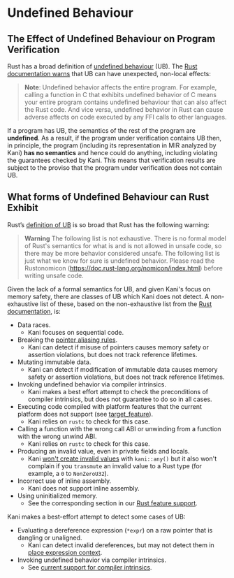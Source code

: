 # Undefined Behaviour

## The Effect of Undefined Behaviour on Program Verification
Rust has a broad definition of [undefined behaviour](https://doc.rust-lang.org/reference/behavior-considered-undefined.html) (UB).
The [Rust documentation warns](https://doc.rust-lang.org/reference/behavior-considered-undefined.html) that UB can have unexpected, non-local effects:


> **Note**: Undefined behavior affects the entire program. For example, calling a function in C that exhibits undefined behavior of C means your entire program contains undefined behaviour that can also affect the Rust code. And vice versa, undefined behavior in Rust can cause adverse affects on code executed by any FFI calls to other languages.

If a program has UB, the semantics of the rest of the program are **undefined**.
As a result, if the program under verification contains UB then, in principle, the program (including its representation in MIR analyzed by Kani) **has no semantics** and hence could do anything, including violating the guarantees checked by Kani. 
This means that verification results are subject to the proviso that the program under verification does not contain UB.

## What forms of Undefined Behaviour can Rust Exhibit

Rust’s [definition of UB](https://doc.rust-lang.org/reference/behavior-considered-undefined.html) is so broad that Rust has the following warning:

> **Warning**
> The following list is not exhaustive. There is no formal model of Rust's semantics for what is and is not allowed in unsafe code, so there may be more behavior considered unsafe. The following list is just what we know for sure is undefined behavior. Please read the Rustonomicon (https://doc.rust-lang.org/nomicon/index.html) before writing unsafe code.


Given the lack of a formal semantics for UB, and given Kani's focus on memory safety, there are classes of UB which Kani does not detect.
A non-exhaustive list of these, based on the non-exhaustive list from the [Rust documentation](https://doc.rust-lang.org/reference/behavior-considered-undefined.html), is:

* Data races. 
    * Kani focuses on sequential code.
* Breaking the [pointer aliasing rules](http://llvm.org/docs/LangRef.html#pointer-aliasing-rules). 
    * Kani can detect if misuse of pointers causes memory safety or assertion violations, but does not track reference lifetimes.
* Mutating immutable data.
    * Kani can detect if modification of immutable data causes memory safety or assertion violations, but does not track reference lifetimes.
* Invoking undefined behavior via compiler intrinsics.
    * Kani makes a best effort attempt to check the preconditions of compiler intrinsics, but does not guarantee to do so in all cases.
* Executing code compiled with platform features that the current platform does not support (see [target_feature](https://doc.rust-lang.org/reference/attributes/codegen.html#the-target_feature-attribute)).
    * Kani relies on `rustc` to check for this case.
* Calling a function with the wrong call ABI or unwinding from a function with the wrong unwind ABI.
    * Kani relies on `rustc` to check for this case.
* Producing an invalid value, even in private fields and locals. 
    * Kani [won't create invalid values](./tutorial-nondeterministic-variables.md) with `kani::any()` but it also won't complain if you `transmute` an invalid value to a Rust type (for example, a `0` to `NonZeroU32`).
* Incorrect use of inline assembly.
    * Kani does not support inline assembly.
* Using uninitialized memory.
    * See the corresponding section in our [Rust feature support](./rust-feature-support.md#uninitialized-memory).

Kani makes a best-effort attempt to detect some cases of UB:
* Evaluating a dereference expression (`*expr`) on a raw pointer that is dangling or unaligned.
    * Kani can detect invalid dereferences, but may not detect them in [place expression context](https://doc.rust-lang.org/reference/expressions.html#place-expressions-and-value-expressions).
* Invoking undefined behavior via compiler intrinsics.
    * See [current support for compiler intrinsics](./rust-feature-support/intrinsics.md).
